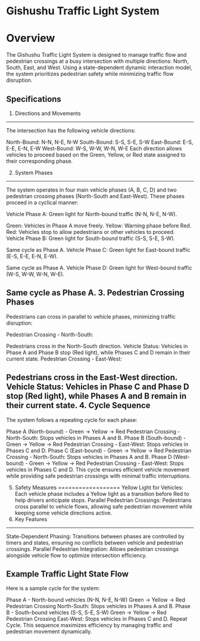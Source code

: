 # Gishushu Traffic Light System

Overview
=========

The Gishushu Traffic Light System is designed to manage traffic flow and pedestrian crossings at a busy intersection with multiple directions: North, South, East, and West. Using a state-dependent dynamic interaction model, the system prioritizes pedestrian safety while minimizing traffic flow disruption.

Specifications
--------------
1. Directions and Movements
---------------------------

The intersection has the following vehicle directions:

North-Bound: N-N, N-E, N-W
South-Bound: S-S, S-E, S-W
East-Bound: E-S, E-E, E-N, E-W
West-Bound: W-S, W-W, W-N, W-E
Each direction allows vehicles to proceed based on the Green, Yellow, or Red state assigned to their corresponding phase.

2. System Phases
----------------

The system operates in four main vehicle phases (A, B, C, D) and two pedestrian crossing phases (North-South and East-West). These phases proceed in a cyclical manner:

Vehicle Phase A: Green light for North-bound traffic (N-N, N-E, N-W).


Green: Vehicles in Phase A move freely.
Yellow: Warning phase before Red.
Red: Vehicles stop to allow pedestrians or other vehicles to proceed.
Vehicle Phase B: Green light for South-bound traffic (S-S, S-E, S-W).

Same cycle as Phase A.
Vehicle Phase C: Green light for East-bound traffic (E-S, E-E, E-N, E-W).

Same cycle as Phase A.
Vehicle Phase D: Green light for West-bound traffic (W-S, W-W, W-N, W-E).

Same cycle as Phase A.
3. Pedestrian Crossing Phases
------------------------------
Pedestrians can cross in parallel to vehicle phases, minimizing traffic disruption:

Pedestrian Crossing - North-South:

Pedestrians cross in the North-South direction.
Vehicle Status: Vehicles in Phase A and Phase B stop (Red light), while Phases C and D remain in their current state.
Pedestrian Crossing - East-West:

Pedestrians cross in the East-West direction.
Vehicle Status: Vehicles in Phase C and Phase D stop (Red light), while Phases A and B remain in their current state.
4. Cycle Sequence
-----------------
The system follows a repeating cycle for each phase:

Phase A (North-bound) - Green → Yellow → Red
Pedestrian Crossing - North-South: Stops vehicles in Phases A and B.
Phase B (South-bound) - Green → Yellow → Red
Pedestrian Crossing - East-West: Stops vehicles in Phases C and D.
Phase C (East-bound) - Green → Yellow → Red
Pedestrian Crossing - North-South: Stops vehicles in Phases A and B.
Phase D (West-bound) - Green → Yellow → Red
Pedestrian Crossing - East-West: Stops vehicles in Phases C and D.
This cycle ensures efficient vehicle movement while providing safe pedestrian crossings with minimal traffic interruptions.

5. Safety Measures
==================
Yellow Light for Vehicles: Each vehicle phase includes a Yellow light as a transition before Red to help drivers anticipate stops.
Parallel Pedestrian Crossings: Pedestrians cross parallel to vehicle flows, allowing safe pedestrian movement while keeping some vehicle directions active.
6. Key Features
----------------
State-Dependent Phasing: Transitions between phases are controlled by timers and states, ensuring no conflicts between vehicle and pedestrian crossings.
Parallel Pedestrian Integration: Allows pedestrian crossings alongside vehicle flow to optimize intersection efficiency.

Example Traffic Light State Flow
---------------------------------
Here is a sample cycle for the system:

Phase A - North-bound vehicles (N-N, N-E, N-W) Green → Yellow → Red
Pedestrian Crossing North-South: Stops vehicles in Phases A and B.
Phase B - South-bound vehicles (S-S, S-E, S-W) Green → Yellow → Red
Pedestrian Crossing East-West: Stops vehicles in Phases C and D.
Repeat Cycle.
This sequence maximizes efficiency by managing traffic and pedestrian movement dynamically.